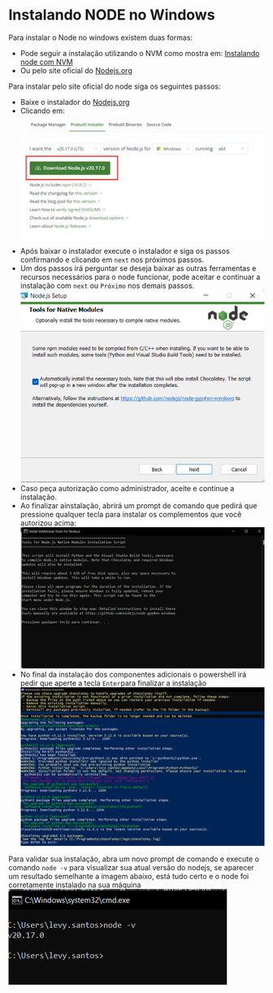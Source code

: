 # Instalando NODE no Windows

Para instalar o Node no windows existem duas formas:
- Pode seguir a instalação utilizando o NVM como mostra em: [Instalando node com NVM](NVM.md#instalar-uma-versão-do-node-com-nvm)
- Ou pelo site oficial do [Nodejs.org](https://nodejs.org/en/download/prebuilt-installer)


Para instalar pelo site oficial do node siga os seguintes passos:

- Baixe o instalador do [Nodejs.org](https://nodejs.org/en/download/prebuilt-installer)
- Clicando em:
![Instalador do node](../public/images/node1.png)
- Após baixar o instalador execute o instalador e siga os passos confirmando e clicando em `next` nos próximos passos.
- Um dos passos irá perguntar se deseja baixar as outras ferramentas e recursos necessários para o node funcionar, pode aceitar e continuar a instalação com `next` ou `Próximo` nos demais passos.
![Permitindo instalação de complementos adicionais para node](../public/images/node2.png)
- Caso peça autorização como administrador, aceite e continue a instalação.
- Ao finalizar ainstalação, abrirá um prompt de comando que pedirá que pressione qualquer tecla para instalar os complementos que você autorizou acima:
![Instalação dos complementos adicionais para node](../public/images/node3.png)
- No final da instalação dos componentes adicionais o powershell irá pedir que aperte a tecla `Enter`para finalizar a instalação
![Finalizando a instalação dos complementos adicionais para node](../public/images/node4.png)

Para validar sua instalação, abra um novo prompt de comando e execute o comando `node -v` para visualizar sua atual versão do nodejs, se aparecer um resultado semelhante a imagem abaixo, está tudo certo e o node foi corretamente instalado na sua máquina
![Instalação dos complementos adicionais para node](../public/images/node5.png)

